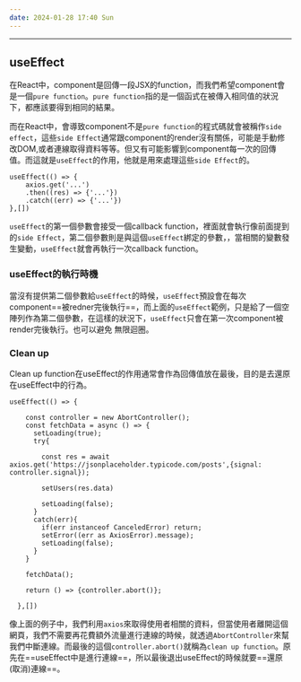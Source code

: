 ```yaml
---
date: 2024-01-28 17:40 Sun
---
```

---

## useEffect 

在React中，component是回傳一段JSX的function，而我們希望component會是一個`pure function`。`pure function`指的是一個函式在被傳入相同值的狀況下，都應該要得到相同的結果。

而在React中，會導致component不是`pure function`的程式碼就會被稱作`side effect`，這些`side Effect`通常跟component的render沒有關係，可能是手動修改DOM,或者連線取得資料等等。但又有可能影響到component每一次的回傳值。而這就是`useEffect`的作用，他就是用來處理這些`side Effect`的。

```tsx
useEffect(() => {
	axios.get('...')
	.then((res) => {'...'})
	.catch((err) => {'...'})
},[])
```

`useEffect`的第一個參數會接受一個callback function，裡面就會執行像前面提到的`side Effect`，第二個參數則是與這個`useEffect`綁定的參數，，當相關的變數發生變動，`useEffect`就會再執行一次callback function。

### useEffect的執行時機

當沒有提供第二個參數給`useEffect`的時候，`useEffect`預設會在每次component==被redner完後執行==，而上面的`useEffect`範例，只是給了一個空陣列作為第二個參數，在這樣的狀況下，`useEffect`只會在第一次component被render完後執行。也可以避免     無限迴圈。


### Clean up 

Clean up function在useEffect的作用通常會作為回傳值放在最後，目的是去還原在useEffect中的行為。

```tsx
useEffect(() => {

    const controller = new AbortController();
    const fetchData = async () => {
      setLoading(true);
      try{
      
        const res = await axios.get('https://jsonplaceholder.typicode.com/posts',{signal: controller.signal});

        setUsers(res.data)

        setLoading(false);
      }
      catch(err){
        if(err instanceof CanceledError) return;
        setError((err as AxiosError).message);
        setLoading(false);
      }    
    }
    
    fetchData();

    return () => {controller.abort()};

  },[])
```

像上面的例子中，我們利用`axios`來取得使用者相關的資料，但當使用者離開這個網頁，我們不需要再花費額外流量進行連線的時候，就透過`AbortController`來幫我們中斷連線。而最後的這個`controller.abort()`就稱為`clean up function`。原先在==useEffect中是進行連線==，所以最後退出useEffect的時候就要==還原(取消)連線==。

